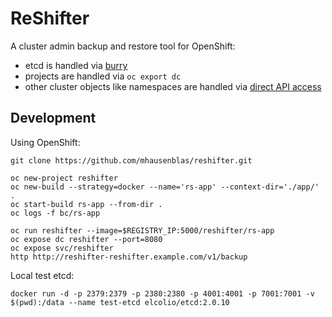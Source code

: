 # ReShifter

A cluster admin backup and restore tool for OpenShift:

- etcd is handled via [burry](http://burry.sh)
- projects are handled via `oc export dc`
- other cluster objects like namespaces are handled via [direct API access](https://github.com/kubernetes/client-go)

## Development

Using OpenShift:

```
git clone https://github.com/mhausenblas/reshifter.git

oc new-project reshifter
oc new-build --strategy=docker --name='rs-app' --context-dir='./app/' .
oc start-build rs-app --from-dir .
oc logs -f bc/rs-app

oc run reshifter --image=$REGISTRY_IP:5000/reshifter/rs-app
oc expose dc reshifter --port=8080
oc expose svc/reshifter
http http://reshifter-reshifter.example.com/v1/backup
```

Local test etcd:

```
docker run -d -p 2379:2379 -p 2380:2380 -p 4001:4001 -p 7001:7001 -v $(pwd):/data --name test-etcd elcolio/etcd:2.0.10
```
